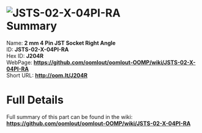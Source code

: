 
![JSTS-02-X-04PI-RA](https://github.com/oomlout/oomlout-OOMP/blob/master/parts/JSTS-02-X-04PI-RA/JSTS-02-X-04PI-RA_420.jpg)   
Summary
=================
  
Name: __2 mm 4 Pin JST Socket Right Angle__    
ID: __JSTS-02-X-04PI-RA__   
Hex ID: __J204R__   
WebPage: __https://github.com/oomlout/oomlout-OOMP/wiki/JSTS-02-X-04PI-RA__   
Short URL: __http://oom.lt/J204R__   

Full Details
==========================
Full summary of this part can be found in the wiki:   
__https://github.com/oomlout/oomlout-OOMP/wiki/JSTS-02-X-04PI-RA__    

